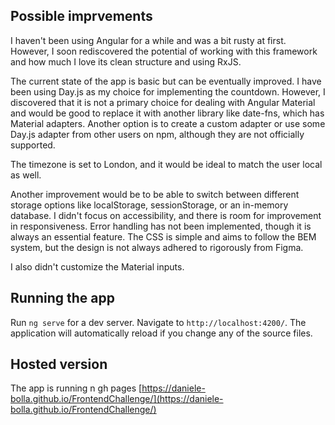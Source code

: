 ## Possible imprvements
I haven't been using Angular for a while and was a bit rusty at first. However, I soon rediscovered the potential of working with this framework and how much I love its clean structure and using RxJS.

The current state of the app is basic but can be eventually improved. 
I have been using Day.js as my choice for implementing the countdown. However, I discovered that it is not a primary choice for dealing with Angular Material and would be good to replace it with another library like date-fns, which has Material adapters. Another option is to create a custom adapter or use some Day.js adapter from other users on npm, although they are not officially supported.

The timezone is set to London, and it would be ideal to match the user local as well.

Another improvement would be to be able to switch between different storage options like localStorage, sessionStorage, or an in-memory database.
I didn't focus on accessibility, and there is room for improvement in responsiveness.
Error handling has not been implemented, though it is always an essential feature.
The CSS is simple and aims to follow the BEM system, but the design is not always adhered to rigorously from Figma.

I also didn't customize the Material inputs.
## Running the app

Run `ng serve` for a dev server. Navigate to `http://localhost:4200/`. The application will automatically reload if you change any of the source files. 

## Hosted version 
The app is running n gh pages [https://daniele-bolla.github.io/FrontendChallenge/](https://daniele-bolla.github.io/FrontendChallenge/)
